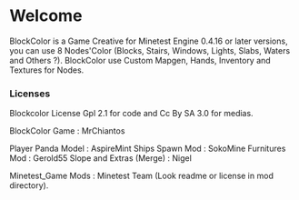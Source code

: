 # Welcome

BlockColor is a Game Creative for Minetest Engine 0.4.16 or later versions, you can use 8 Nodes'Color (Blocks, Stairs, Windows, Lights, Slabs, Waters and Others ?). BlockColor use Custom Mapgen, Hands, Inventory and Textures for Nodes.


### Licenses

Blockcolor License Gpl 2.1 for code and Cc By SA 3.0 for medias.

BlockColor Game : MrChiantos 

Player Panda Model : AspireMint
Ships Spawn Mod : SokoMine
Furnitures Mod : Gerold55
Slope and Extras (Merge) : Nigel 

Minetest_Game Mods :  Minetest Team (Look readme or license in mod directory).
